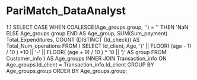 # PariMatch_DataAnalyst

1.1
SELECT CASE
        WHEN COALESCE(Age_groups.group, '') = '' THEN 'NaN' 
        ELSE Age_groups.group
        END AS Age_group,
        SUM(Sum_payment) Total_Expenditures,
        COUNT (DISTINCT (Id_check)) AS Total_Num_operations
FROM
(
    SELECT Id_client, 
           Age, 
           '(' || FLOOR( (age - 1) / 10 ) *10 || '-' || FLOOR( (age + 9) / 10 ) * 10 || ')' 
    AS group FROM Customer_info
) AS Age_groups
INNER JOIN 
Transaction_info
ON Age_groups.Id_client = Transaction_info.Id_client
GROUP BY Age_groups.group
ORDER BY Age_groups.group;